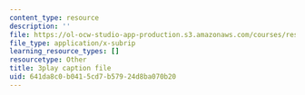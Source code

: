 ```yaml
---
content_type: resource
description: ''
file: https://ol-ocw-studio-app-production.s3.amazonaws.com/courses/res-18-009-learn-differential-equations-up-close-with-gilbert-strang-and-cleve-moler-fall-2015/641da8c0b0415cd7b57924d8ba070b20_Ku2zZ5Vfpzo.vtt
file_type: application/x-subrip
learning_resource_types: []
resourcetype: Other
title: 3play caption file
uid: 641da8c0-b041-5cd7-b579-24d8ba070b20
---
```

